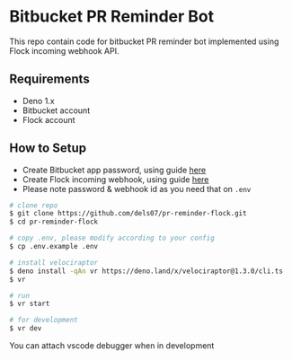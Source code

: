 # Bitbucket PR Reminder Bot

This repo contain code for bitbucket PR reminder bot implemented using Flock
incoming webhook API.

## Requirements

- Deno 1.x
- Bitbucket account
- Flock account

## How to Setup

- Create Bitbucket app password, using guide
  [here](https://support.atlassian.com/bitbucket-cloud/docs/app-passwords)
- Create Flock incoming webhook, using guide
  [here](https://docs.flock.com/display/flockos/Create+An+Incoming+Webhook)
- Please note password & webhook id as you need that on `.env`

```bash
# clone repo
$ git clone https://github.com/dels07/pr-reminder-flock.git
$ cd pr-reminder-flock

# copy .env, please modify according to your config
$ cp .env.example .env

# install velociraptor
$ deno install -qAn vr https://deno.land/x/velociraptor@1.3.0/cli.ts
$ vr

# run
$ vr start

# for development
$ vr dev
```

You can attach vscode debugger when in development
